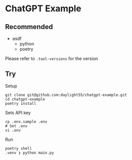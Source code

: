 # ChatGPT Example

## Recommended
- asdf
  - python 
  - poetry

Please refer to `.tool-versions` for the version

## Try

Setup
```
git clone git@github.com:daylight55/chatgpt-example.git
cd chatgpt-example
poetry install
```

Sets API key
```
cp .env.sample .env
# Set .env
vi .env
```

Run
```
poetry shell
.venv ❯ python main.py
```
